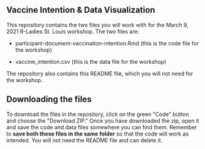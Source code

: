 ## Vaccine Intention & Data Visualization

This repository contains the two files you will work with for the March 9, 2021 R-Ladies St. Louis workshop. The two files are:

* participant-document-vaccination-intention.Rmd (this is the code file for the workshop)

* vaccine_intention.csv (this is the data file for the workshop)

The repository also contains this README file, which you will not need for the workshop.


## Downloading the files 

To download the files in the repository, click on the green "Code" button and choose the "Download ZIP." Once you have downloaded the zip, open it and save the code and data files somewhere you can find them. Remember to **save both these files in the same folder** so that the code will work as intended. You will not need the README file and can delete it.
